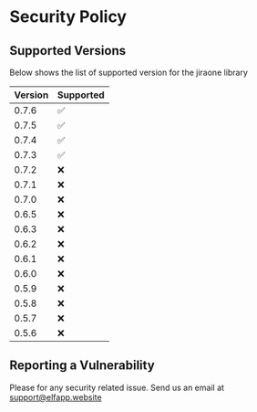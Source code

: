 # Security Policy

## Supported Versions

Below shows the list of supported version for the jiraone library

| Version | Supported          |
|---------|--------------------|
| 0.7.6   | :white_check_mark: |
| 0.7.5   | :white_check_mark: |
| 0.7.4   | :white_check_mark: |
| 0.7.3   | :white_check_mark: |
| 0.7.2   | :x:                |
| 0.7.1   | :x:                |
| 0.7.0   | :x:                |
| 0.6.5   | :x:                |
| 0.6.3   | :x:                |
| 0.6.2   | :x:                |
| 0.6.1   | :x:                |
| 0.6.0   | :x:                |
| 0.5.9   | :x:                |
| 0.5.8   | :x:                |
| 0.5.7   | :x:                |
| 0.5.6   | :x:                |

## Reporting a Vulnerability

Please for any security related issue. Send us an email at support@elfapp.website
